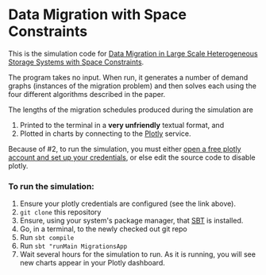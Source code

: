 # Data Migration with Space Constraints

This is the simulation code for [Data Migration in Large Scale Heterogeneous Storage Systems with Space Constraints](www.google.com/).

The program takes no input.  When run, it generates a number of demand graphs (instances of the migration problem) and then
solves each using the four different algorithms described in the paper.

The lengths of the migration schedules produced during the simulation are 

1. Printed to the terminal in a **very unfriendly** textual format, and
2. Plotted in charts by connecting to the [Plotly](https://chart-studio.plot.ly/feed/) service.

Because of #2, to run the simulation, you must either [open a free plotly account and set up your credentials](https://plot.ly/scala/getting-started/#initialization), or else
edit the source code to disable plotly.



### To run the simulation:

1. Ensure your plotly credentials are configured (see the link above).
2. `git clone` this repository
3. Ensure, using your system's package manager, that [SBT](https://www.scala-sbt.org/) is installed.
4. Go, in a terminal, to the newly checked out git repo
5. Run `sbt compile`
6. Run `sbt "runMain MigrationsApp`
7. Wait several hours for the simulation to run.  As it is running, you will see new charts appear in your Plotly dashboard.

